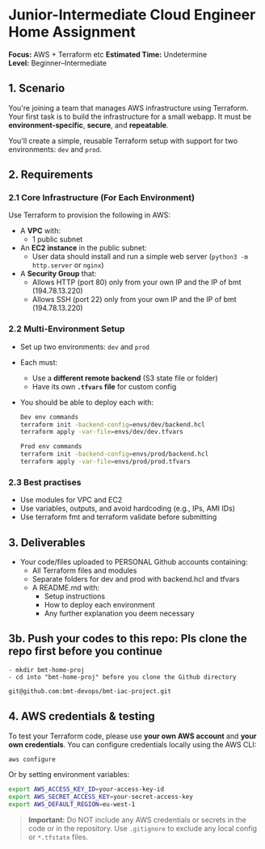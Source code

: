 #  Junior-Intermediate Cloud Engineer Home Assignment

**Focus:** AWS + Terraform etc
**Estimated Time:** Undetermine  
**Level:** Beginner–Intermediate  


## 1. Scenario

You're joining a team that manages AWS infrastructure using Terraform. Your first task is to build the infrastructure for a small webapp. It must be **environment-specific**, **secure**, and **repeatable**.

You'll create a simple, reusable Terraform setup with support for two environments: `dev` and `prod`.

##  2. Requirements

### 2.1 Core Infrastructure (For Each Environment)

Use Terraform to provision the following in AWS:

- A **VPC** with:
  - 1 public subnet
- An **EC2 instance** in the public subnet:
  - User data should install and run a simple web server (`python3 -m http.server` or `nginx`)
- A **Security Group** that:
  - Allows HTTP (port 80) only from your own IP  and the IP of bmt (194.78.13.220)
  - Allows SSH (port 22) only from your own IP  and the IP of bmt (194.78.13.220)


### 2.2 Multi-Environment Setup

- Set up two environments: `dev` and `prod`
- Each must:
  - Use a **different remote backend** (S3 state file or folder)
  - Have its own **`.tfvars` file** for custom config

- You should be able to deploy each with:
  ```bash
  Dev env commands
  terraform init -backend-config=envs/dev/backend.hcl
  terraform apply -var-file=envs/dev/dev.tfvars
  
  Prod env commands
  terraform init -backend-config=envs/prod/backend.hcl
  terraform apply -var-file=envs/prod/prod.tfvars

  ```
### 2.3 Best practises
- Use modules for VPC and EC2
- Use variables, outputs, and avoid hardcoding (e.g., IPs, AMI IDs)
- Use terraform fmt and terraform validate before submitting 

## 3. Deliverables
- Your code/files uploaded to PERSONAL Github accounts containing:
  - All Terraform files and modules
  - Separate folders for dev and prod with backend.hcl and tfvars
  - A README.md with:
    - Setup instructions
    - How to deploy each environment
    - Any further explanation you deem necessary 

## 3b. Push your codes to this repo: Pls clone the repo first before you continue
    - mkdir bmt-home-proj
    - cd into "bmt-home-proj" before you clone the Github directory
```bash
git@github.com:bmt-devops/bmt-iac-project.git
```

## 4. AWS credentials & testing
 
To test your Terraform code, please use **your own AWS account** and **your own credentials**.
You can configure credentials locally using the AWS CLI:
```bash
aws configure
```

Or by setting environment variables:
```bash
export AWS_ACCESS_KEY_ID=your-access-key-id
export AWS_SECRET_ACCESS_KEY=your-secret-access-key
export AWS_DEFAULT_REGION=eu-west-1
```

>  **Important:** Do NOT include any AWS credentials or secrets in the code or in the repository. Use `.gitignore` to exclude any local config or `*.tfstate` files.

